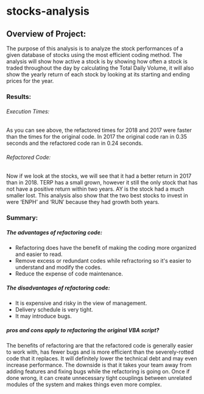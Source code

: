# stocks-analysis
## Overview of Project: 
The purpose of this analysis is to analyze the stock performances of a given database of stocks using the most efficient coding method. The analysis will show how active a stock is by showing how often a stock is traded throughout the day by calculating the Total Daily Volume, it will also show the yearly return of each stock by looking at its starting and ending prices for the year.
### Results:
###### Execution Times:
As you can see above, the refactored times for 2018 and 2017 were faster than the times for the original code. In 2017 the original code ran in 0.35 seconds and the refactored code ran in 0.24 seconds. 
###### Refactored Code:
Now if we look at the stocks, we will see that it had a better return in 2017 than in 2018. TERP has a small grown, however it still the only stock that has not have a positive return within two years. AY is the stock had a much smaller lost. This analysis also show that the two best stocks to invest in were ‘ENPH’ and ‘RUN’ because they had growth both years.
### Summary:
##### The advantages of refactoring code:
- Refactoring does have the benefit of making the coding more organized and easier to read.
- Remove excess or redundant codes while refractoring so it's easier to understand and modify the codes.
- Reduce the expense of code maintenance.
##### The disadvantages of refactoring code:
- It is expensive and risky in the view of management.
- Delivery schedule is very tight.
- It may introduce bugs.
 ##### pros and cons apply to refactoring the original VBA script?
 The benefits of refactoring are that the refactored code is generally easier to work with, has fewer bugs and is more efficient than the severely-rotted code that it replaces. It will definitely lower the technical debt and may even increase performance. 
 The downside is that it takes your team away from adding features and fixing bugs while the refactoring is going on. Once if done wrong, it can create unnecessary tight couplings between unrelated modules of the system and makes things even more complex.
